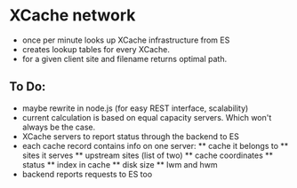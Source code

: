 # XCache network 

* once per minute looks up XCache infrastructure from ES 
* creates lookup tables for every XCache.
* for a given client site and filename returns optimal path.

## To Do:
* maybe rewrite in node.js (for easy REST interface, scalability)
* current calculation is based on equal capacity servers. Which won't always be the case.
* XCache servers to report status through the backend to ES
* each cache record contains info on one server: 
**	cache it belongs to
**  sites it serves
**  upstream sites (list of two)
**  cache coordinates
**  status
**  index in cache
**  disk size
**  lwm and hwm
* backend reports requests to ES too
